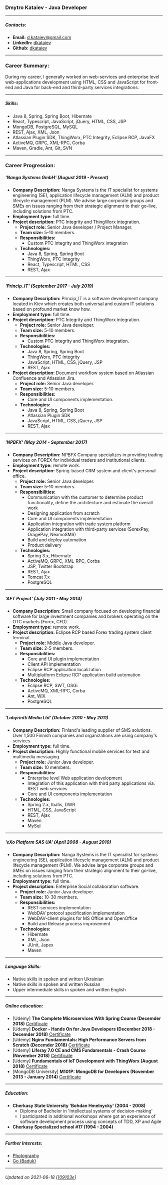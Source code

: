 ### Dmytro Kataiev - Java Developer

___

##### Contacts:
* __Email:__ [d.kataiev@gmail.com](mailto:d.kataiev@gmail.com)
* __LinkedIn:__ [dkataiev](https://www.linkedin.com/in/dkataiev)
* __Github:__ [dkataiev](https://github.com/dkataiev)

___

### Career Summary:
During my career, I generally worked on web-services and enterprise level web-applications development using HTML, CSS and JavaScript for front-end and Java for back-end and third-party services integrations.

___

##### Skills:
* Java 8, Spring, Spring Boot, Hibernate
* React, Typescript, JavaScript, jQuery, HTML, CSS, JSP
* MongoDB, PostgreSQL, MySQL
* REST, Ajax, XML, Json
* Atlassian Plugin SDK, ThingWorx, PTC Integrity, Eclipse RCP, JavaFX
* ActiveMQ, GRPC, XML-RPC, Corba
* Maven, Gradle, Ant, Git, SVN

___

### Career Progression:
##### 'Nanga Systems GmbH' (*August 2019 - Present*)
* __Company Description:__ Nanga Systems is the IT specialist for systems engineering (SE), application lifecycle management (ALM) and product lifecycle management (PLM). We advise large corporate groups and SMEs on issues ranging from their strategic alignment to their go-live, including solutions from PTC.
* __Employment type:__ full time.
* __Project description:__ PTC Integrity and ThingWorx integration.
	* __Project role:__ Senior Java developer / Project Manager.
	* __Team size:__ 5-10 members.
	* __Responsibilities:__ 
		* Custom PTC Integrity and ThingWorx integration
	* __Technologies:__ 
		* Java 8, Spring, Spring Boot
		* ThingWorx, PTC Integrity
		* React, Typescript, HTML, CSS
		* REST, Ajax

___

##### 'Princip_IT' (*September 2017 - July 2019*)
* __Company Description:__ Princip_IT is a software development company located in Kiev which creates both universal and custom IT solutions based on profound market know how.
* __Employment type:__ full time.
* __Project description:__ PTC Integrity and ThingWorx integration.
	* __Project role:__ Senior Java developer.
	* __Team size:__ 5-10 members.
	* __Responsibilities:__ 
		* Custom PTC Integrity and ThingWorx integration.
	* __Technologies:__ 
		* Java 8, Spring, Spring Boot
		* ThingWorx, PTC Integrity
		* JavaScript, HTML, CSS, jQuery, JSP
		* REST, Ajax
* __Project description:__ Document workflow system based on Atlassian Confluence and Atlassian Jira.
	* __Project role:__ Senior Java developer.
	* __Team size:__ 5-10 members.
	* __Responsibilities:__ 
		* Core and UI components implementation.
	* __Technologies:__ 
		* Java 8, Spring, Spring Boot
		* Atlassian Plugin SDK
		* JavaScript, HTML, CSS, jQuery, JSP
		* REST, Ajax

___

##### 'NPBFX' (*May 2014 - September 2017*)
* __Company Description:__ NPBFX Company specializes in providing trading services on FOREX for individual traders and institutional clients.
* __Employment type:__ remote work.
* __Project description:__ Spring-based CRM system and client's personal office.
	* __Project role:__ Senior Java developer.
	* __Team size:__ 5-10 members.
	* __Responsibilities:__ 
		* Communication with the customer to determine product functionality, define the architecture and estimate the overall work
		* Designing application from scratch
		* Core and UI components implementation
		* Application integration with trade system platform
		* Application integration with third-party services (SorexPay, OragePay, NexmoSMS)
		* Build and deploy automation
		* Product delivery
	* __Technologies:__ 
		* Spring 3.x, Hibernate
		* ActiveMQ, GRPC, XML-RPC, Corba
		* JSP, Twitter Bootstrap
		* REST, Ajax
		* Tomcat 7.x
		* PostgreSQL

___

##### 'AFT Project' (*July 2011 - May 2014*)
* __Company Description:__ Small company focused on developing financial software for large investment companies and brokers operating on the OTC markets (Forex, CFD).
* __Employment type:__ remote work.
* __Project description:__ Eclipse RCP based Forex trading system client terminal.
	* __Project role:__ Middle Java developer.
	* __Team size:__ 2-5 members.
	* __Responsibilities:__ 
		* Core and UI plugin implementation
		* Client API implementation
		* Eclipse RCP application localization
		* Multiplatform Eclipse RCP application build automation
	* __Technologies:__ 
		* Eclipse RCP, SWT, OSGi
		* ActiveMQ, XML-RPC, Corba
		* Ant, WiX
		* PostgreSQL

___

##### 'Labyrintti Media Ltd' (*October 2010 - May 2011*)
* __Company Description:__ Finland's leading supplier of SMS solutions. Over 1,500 Finnish companies and organizations are using company's services.
* __Employment type:__ full time.
* __Project description:__ Highly functional mobile services for text and multimedia messaging.
	* __Project role:__ Junior Java developer.
	* __Team size:__ 10 members.
	* __Responsibilities:__ 
		* Enterprise level Web application development
		* Integration of this application with third party applications via. REST web services
		* Core and UI components implementation
	* __Technologies:__ 
		* Spring 2.x, Ibatis, DWR
		* HTML, CSS, JavaScript
		* REST, Ajax
		* Maven
		* MySql

___

##### 'eXo Platform SAS UA' (*April 2008 - August 2010*)
* __Company Description:__ Nanga Systems is the IT specialist for systems engineering (SE), application lifecycle management (ALM) and product lifecycle management (PLM). We advise large corporate groups and SMEs on issues ranging from their strategic alignment to their go-live, including solutions from PTC.
* __Employment type:__ full time.
* __Project description:__ Enterprise Social collaboration software.
	* __Project role:__ Junior Java developer.
	* __Team size:__ 10-30 members.
	* __Responsibilities:__ 
		* REST-services implementation
		* WebDAV protocol specification implementation
		* WebDAV-client plugins for MS Office and OpenOffice
		* Build and Release process improvement
	* __Technologies:__ 
		* Hibernate
		* XML, Json
		* JUnit, Japex
		* Maven

___

##### Language Skills:
* Native skills in spoken and written Ukrainian
* Native skills in spoken and written Russian
* Upper intermediate skills in spoken and written English

___

##### Online education:
* [Udemy] __The Complete Microservices With Spring Course (Decemder 2018)__ [Certificate](https://www.udemy.com/certificate/UC-RIMJBRLH/) 
* [Udemy] __Docker - Hands On for Java Developers (December 2018 - Decemder 2018)__ [Certificate](https://www.udemy.com/certificate/UC-S44L9KEV/) 
* [Udemy] __Nginx Fundamentals: High Performance Servers from Scratch (Decemder 2018)__ [Certificate](https://www.udemy.com/certificate/UC-VIAEQHZW/) 
* [Udemy] __Liferay 7.0 CE and CMS Fundamentals - Crash Course (November 2018)__ [Certificate](https://www.udemy.com/certificate/UC-50XJ6337) 
* [Udemy] __Fundamentals of IoT Development with ThingWorx (August 2018)__ [Certificate](https://udemy-certificate.s3.amazonaws.com/pdf/UC-17U79RE4.pdf) 
* [MongoDB University] __M101P: MongoDB for Developers (November 2013 - January 2014)__ [Certificate](https://s3.amazonaws.com/edu-cert.10gen.com/downloads/566ffd62c0d647e89c136dab5ad86a49/Certificate.pdf) 

___

##### Education:
* __Cherkasy State University 'Bohdan Hmelnycky' (2004 - 2008)__
	* Diploma of Bachelor in 'Intellectual systems of decision-making'
	* I participated in additional workshops where got an experience of software development process using concepts of TDD, XP and Agile
* __Cherkasy Specialized school #17 (1994 - 2004)__


___

##### Further Interests:
* [Photography](https://dk.gallery)
* [Go (Baduk)](https://www.gokgs.com/graphPage.jsp?user=dkataiev)

___

###### Updated on 2021-06-18 [[109103e](https://github.com/dkataiev/cv/commit/109103ed530eb2a02b9ae9874594e3f9a662a7fc)]